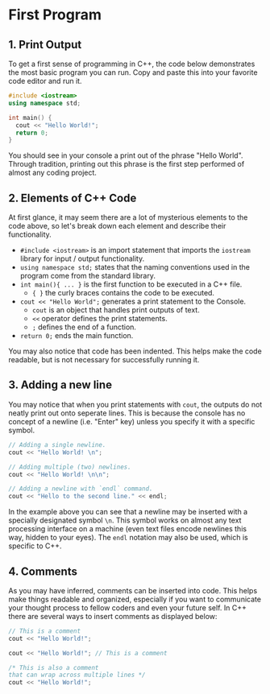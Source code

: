 # First Program

## 1. Print Output

To get a first sense of programming in C++, the code below demonstrates the most basic program you can run. Copy and paste this into your favorite code editor and run it.

```c++
#include <iostream>
using namespace std;

int main() {
  cout << "Hello World!";
  return 0;
}
```

You should see in your console a print out of the phrase "Hello World". Through tradition, printing out this phrase is the first step performed of almost any coding project.

## 2. Elements of C++ Code
At first glance, it may seem there are a lot of mysterious elements to the code above, so let's break down each element and describe their functionality.

- `#include <iostream>` is an import statement that imports the `iostream` library for input / output functionality.
- `using namespace std;` states that the naming conventions used in the program come from the standard library.
- `int main(){ ... }` is the first function to be executed in a C++ file.
  - `{ }` the curly braces contains the code to be executed.
- `cout << "Hello World";` generates a print statement to the Console.
  - `cout` is an object that handles print outputs of text.
  - `<<` operator defines the print statements.
  - `;` defines the end of a function.
- `return 0;` ends the main function.

You may also notice that code has been indented. This helps make the code readable, but is not necessary for successfully running it.

## 3. Adding a new line

You may notice that when you print statements with `cout`, the outputs do not neatly print out onto seperate lines. This is because the console has no concept of a newline (i.e. "Enter" key) unless you specify it with a specific symbol.

```c++
// Adding a single newline.
cout << "Hello World! \n";

// Adding multiple (two) newlines.
cout << "Hello World! \n\n";

// Adding a newline with `endl` command.
cout << "Hello to the second line." << endl;
```
In the example above you can see that a newline may be inserted with a specially designated symbol `\n`. This symbol works on almost any text processing interface on a machine (even text files encode newlines this way, hidden to your eyes). The `endl` notation may also be used, which is specific to C++.

## 4. Comments

As you may have inferred, comments can be inserted into code. This helps make things readable and organized, especially if you want to communicate your thought process to fellow coders and even your future self. In C++ there are several ways to insert comments as displayed below:

```c++
// This is a comment
cout << "Hello World!";

cout << "Hello World!"; // This is a comment

/* This is also a comment
that can wrap across multiple lines */
cout << "Hello World!";
```

